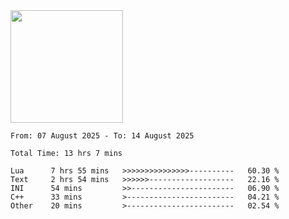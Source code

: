 <img height="180em" src="https://github-readme-stats-eight-theta.vercel.app/api?username=bkundev&show_icons=true&theme=radical&include_all_commits=true&count_private=true"/>
<!--START_SECTION:waka-->

```all_time
From: 07 August 2025 - To: 14 August 2025

Total Time: 13 hrs 7 mins

Lua      7 hrs 55 mins   >>>>>>>>>>>>>>>----------   60.30 %
Text     2 hrs 54 mins   >>>>>>-------------------   22.16 %
INI      54 mins         >>-----------------------   06.90 %
C++      33 mins         >------------------------   04.21 %
Other    20 mins         >------------------------   02.54 %
```

<!--END_SECTION:waka-->

